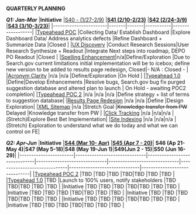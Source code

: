 **QUARTERLY PLANNING**
 

 ***Q1: Jan-Mar***
|**Initiative**         |[S40 - (1/27-2/9)](https://github.com/department-of-veterans-affairs/va.gov-team/issues/19480) |**[S41 (2/10-2/23)](https://github.com/department-of-veterans-affairs/va.gov-team/issues/19627)**         |**[S42 (2/24-3/9)](https://github.com/department-of-veterans-affairs/va.gov-team/issues/19694)**         |**[S43 (3/10-3/23)](https://github.com/department-of-veterans-affairs/va.gov-team/issues/19695)**| 
|-----------------------|-------|-------|-----------|------------------|
|[Typeahead POC](https://github.com/department-of-veterans-affairs/va.gov-team/issues/18785)              |Collecting Data/ Establish Dashboard |Explore Dashboard Data/ Address analytics defects |Refine Dashboard + Summarize Data |Closed |
|[UX Discovery](https://github.com/department-of-veterans-affairs/va.gov-team/issues/11638)            |Conduct Research Sessions|User Research Synthesize + Readout |Integrate Next steps into roadmap, DEPO PO Readout |Closed |
|[Spelling Enhancement](https://github.com/department-of-veterans-affairs/va.gov-team/issues/19190)|n/a|Define/Exploration |Due to Search.gov current limitations initial implementation will be to icebox; define new version to be added to results page redesign, Closed|- N/A : Closed - |
|[Acronym Clarity](https://github.com/department-of-veterans-affairs/va.gov-team/issues/19371)           |n/a |n/a |Define/Exploration |On Hold |
|[Typeahead 1.0](https://github.com/department-of-veterans-affairs/va.gov-team/issues/17558)     |Define|Develop Enhancements |Resolve bugs, Search.gov bug fix purged suggestion database and altered plan to launch | On Hold - awaiting POC2 completion|
|[Typeahead POC 2](https://github.com/department-of-veterans-affairs/va.gov-team/issues/21316)          |n/a |n/a |n/a |Define strategy + list of terms to suggestion database|
|[Results Page Redesign](https://github.com/department-of-veterans-affairs/va.gov-team/issues/20402)             |n/a |n/a |Define |Design Exploration|
|[XML Sitemap](https://github.com/department-of-veterans-affairs/va.gov-team/issues/16752)             |n/a |Stretch Goal |~~Knowledge transfer from PW~~ Delayed  |Knowledge transfer from PW |
|[Click Tracking]()             |n/a |n/a|n/a |(Stretch)Explore Best Bet Implementation|
|[Site Indexing]()             |n/a |n/a|n/a |(Stretch) Exploration to understand what we do today and what we can control on FE|


 ***Q2: Apr-Jun***
|**Initiative**         |**[S44   (Mar 10- Apr)](https://github.com/department-of-veterans-affairs/va.gov-team/issues/21835)**         |**[S45  (Apr 7 - 20)](https://github.com/department-of-veterans-affairs/va.gov-team/issues/21836)**| **S46 (Ap 21- May 4)**|**S47 (May 5-18)**|**S48 (May 19-Jun 1)**|**S49(Jun 2 - 15)**|**S50 (Jun 16- 29)**|
|-----------------------|------------------------------|------------------------------|------------------------------|------------------------------|------------------------------|------------------------------|------------------------------|
|[Typeahead POC 2](https://github.com/department-of-veterans-affairs/va.gov-team/issues/21316)            |TBD |TBD |TBD |TBD|TBD |TBD |TBD |
|[Typeahead 1.0](https://github.com/department-of-veterans-affairs/va.gov-team/issues/17558)             |TBD |Launch to 100% users, notify stakeholders |TBD |TBD|TBD |TBD |TBD |
|Initiative            |TBD |TBD |TBD |TBD|TBD |TBD |TBD |
|Initiative            |TBD |TBD |TBD |TBD|TBD |TBD |TBD |
|Initiative            |TBD |TBD |TBD |TBD|TBD |TBD |TBD |
|Initiative            |TBD |TBD |TBD |TBD|TBD |TBD |TBD |
|Initiative            |TBD |TBD |TBD |TBD|TBD |TBD |TBD |
